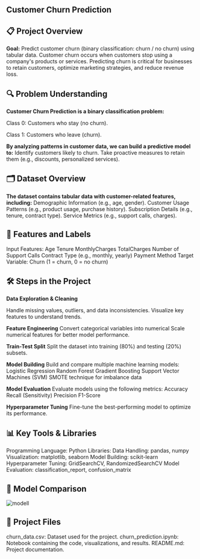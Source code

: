 ## Customer Churn Prediction
## 📋 Project Overview
**Goal:** Predict customer churn (binary classification: churn / no churn) using tabular data.
Customer churn occurs when customers stop using a company's products or services. Predicting churn is critical for businesses to retain customers, optimize marketing strategies, and reduce revenue loss.
## 🔍 Problem Understanding
**Customer Churn Prediction is a binary classification problem:**

Class 0: Customers who stay (no churn).

Class 1: Customers who leave (churn).

**By analyzing patterns in customer data, we can build a predictive model to:**
Identify customers likely to churn.
Take proactive measures to retain them (e.g., discounts, personalized services).
## 🗂 Dataset Overview
**The dataset contains tabular data with customer-related features, including:**
Demographic Information (e.g., age, gender).
Customer Usage Patterns (e.g., product usage, purchase history).
Subscription Details (e.g., tenure, contract type).
Service Metrics (e.g., support calls, charges).
## 🔑 Features and Labels
Input Features:
Age
Tenure
MonthlyCharges
TotalCharges
Number of Support Calls
Contract Type (e.g., monthly, yearly)
Payment Method
Target Variable:
Churn (1 = churn, 0 = no churn)
## 🛠 Steps in the Project

**Data Exploration & Cleaning**

Handle missing values, outliers, and data inconsistencies.
Visualize key features to understand trends.

**Feature Engineering**
Convert categorical variables into numerical 
Scale numerical features for better model performance.

**Train-Test Split**
Split the dataset into training (80%) and testing (20%) subsets.

**Model Building**
Build and compare multiple machine learning models:
Logistic Regression
Random Forest
Gradient Boosting
Support Vector Machines (SVM)
SMOTE technique for imbalance data

**Model Evaluation**
Evaluate models using the following metrics:
Accuracy
Recall (Sensitivity)
Precision
F1-Score

**Hyperparameter Tuning**
Fine-tune the best-performing model to optimize its performance.

## 📊 Key Tools & Libraries
Programming Language: Python
Libraries:
Data Handling: pandas, numpy
Visualization: matplotlib, seaborn
Model Building: scikit-learn
Hyperparameter Tuning: GridSearchCV, RandomizedSearchCV
Model Evaluation: classification_report, confusion_matrix
## 🔎 Model Comparison
 ![modell](https://github.com/user-attachments/assets/9bc46e78-cd16-4123-9614-4f9fb047aa34)

## 📂 Project Files
churn_data.csv: Dataset used for the project.
churn_prediction.ipynb: Notebook containing the code, visualizations, and results.
README.md: Project documentation.
